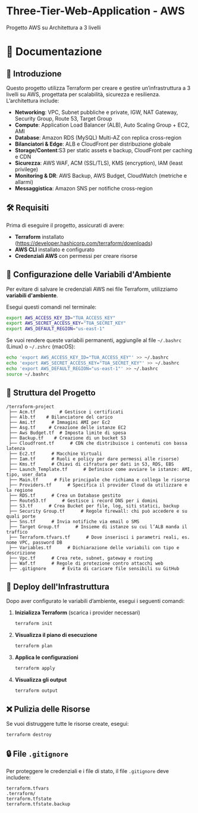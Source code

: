 # Three-Tier-Web-Application - AWS  
Progetto AWS su Architettura a 3 livelli

# 📌 Documentazione

## 📖 Introduzione
Questo progetto utilizza Terraform per creare e gestire un’infrastruttura a 3 livelli su AWS, progettata per scalabilità, sicurezza e resilienza.
L’architettura include:
- **Networking**: VPC, Subnet pubbliche e private, IGW, NAT Gateway, Security Group, Route 53, Target Group 
- **Compute**: Application Load Balancer (ALB), Auto Scaling Group + EC2, AMI
- **Database**: Amazon RDS (MySQL) Multi-AZ con replica cross-region
- **Bilanciatori & Edge**: ALB e CloudFront per distribuzione globale
- **Storage/Content**:S3 per static assets e backup, CloudFront per caching e CDN
- **Sicurezza**: AWS WAF, ACM (SSL/TLS), KMS (encryption), IAM (least privilege)
- **Monitoring & DR**: AWS Backup, AWS Budget, CloudWatch (metriche e allarmi)
- **Messaggistica**: Amazon SNS per notifiche cross-region

## 🛠️ Requisiti
Prima di eseguire il progetto, assicurati di avere:
- **Terraform** installato (https://developer.hashicorp.com/terraform/downloads)
- **AWS CLI** installato e configurato
- **Credenziali AWS** con permessi per creare risorse

## 🔧 Configurazione delle Variabili d'Ambiente
Per evitare di salvare le credenziali AWS nei file Terraform, utilizziamo **variabili d'ambiente**.

Esegui questi comandi nel terminale:
```sh
export AWS_ACCESS_KEY_ID="TUA_ACCESS_KEY"
export AWS_SECRET_ACCESS_KEY="TUA_SECRET_KEY"
export AWS_DEFAULT_REGION="us-east-1"
```
Se vuoi rendere queste variabili permanenti, aggiungile al file `~/.bashrc` (Linux) o `~/.zshrc` (macOS):
```sh
echo 'export AWS_ACCESS_KEY_ID="TUA_ACCESS_KEY"' >> ~/.bashrc
echo 'export AWS_SECRET_ACCESS_KEY="TUA_SECRET_KEY"' >> ~/.bashrc
echo 'export AWS_DEFAULT_REGION="us-east-1"' >> ~/.bashrc
source ~/.bashrc
```

## 📂 Struttura del Progetto
```
/terraform-project
 ├── Acm.tf         # Gestisce i certificati
 ├── Alb.tf    # Bilanciatore del carico 
 ├── Ami.tf      # Immagini AMI per Ec2
 ├── Asg.tf     # Creazione delle istanze EC2
 ├── Aws Budget.tf  # Imposta limite di spesa
 ├── Backup.tf    # Creazione di un bucket S3
 ├── Cloudfront.tf      # CDN che distribuisce i contenuti con bassa latenza
 ├── Ec2.tf      # Macchine Virtuali
 ├── Iam.tf      # Ruoli e policy per dare permessi alle risorse)
 ├── Kms.tf      # Chiavi di cifratura per dati in S3, RDS, EBS
 ├── Launch_Template.tf      # Definisce come avviare le istanze: AMI, tipo, user_data
 ├── Main.tf      # File principale che richiama e collega le risorse
 ├── Providers.tf      # Specifica il provider Cloud da utilizzare e la regione
 ├── RDS.tf      # Crea un Database gestito
 ├── Route53.tf      # Gestisce i record DNS per i domini
 ├── S3.tf      # Crea Bucket per file, log, siti statici, backup
 ├── Security Group.tf      # Regole firewall: chi può accedere e su quali porte
 ├── Sns.tf      # Invia notifiche via email o SMS
 ├── Target Group.tf      # Insieme di istanze su cui l’ALB manda il traffico
 ├── Terraform.tfvars.tf      # Dove inserisci i parametri reali, es. nome VPC, password DB
 ├── Variables.tf      # Dichiarazione delle variabili con tipo e descrizione
 ├── Vpc.tf      # Crea rete, subnet, gateway e routing
 ├── Waf.tf      # Regole di protezione contro attacchi web
 ├── .gitignore      # Evita di caricare file sensibili su GitHub
```

## 🚀 Deploy dell'Infrastruttura
Dopo aver configurato le variabili d’ambiente, esegui i seguenti comandi:

1. **Inizializza Terraform** (scarica i provider necessari)
   ```sh
   terraform init
   ```

2. **Visualizza il piano di esecuzione**
   ```sh
   terraform plan
   ```

3. **Applica le configurazioni**
   ```sh
   terraform apply
   ```

4. **Visualizza gli output**
   ```sh
   terraform output
   ```

## ❌ Pulizia delle Risorse
Se vuoi distruggere tutte le risorse create, esegui:
```sh
terraform destroy
```

## 🔒 File `.gitignore`
Per proteggere le credenziali e i file di stato, il file `.gitignore` deve includere:
```
terraform.tfvars
.terraform/
terraform.tfstate
terraform.tfstate.backup
```
